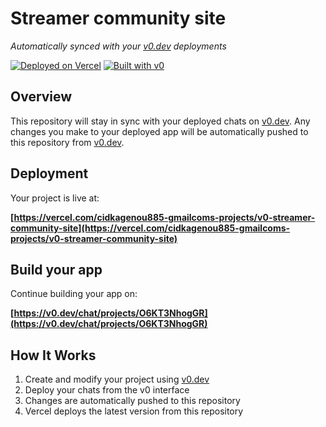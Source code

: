 # Streamer community site

*Automatically synced with your [v0.dev](https://v0.dev) deployments*

[![Deployed on Vercel](https://img.shields.io/badge/Deployed%20on-Vercel-black?style=for-the-badge&logo=vercel)](https://vercel.com/cidkagenou885-gmailcoms-projects/v0-streamer-community-site)
[![Built with v0](https://img.shields.io/badge/Built%20with-v0.dev-black?style=for-the-badge)](https://v0.dev/chat/projects/O6KT3NhogGR)

## Overview

This repository will stay in sync with your deployed chats on [v0.dev](https://v0.dev).
Any changes you make to your deployed app will be automatically pushed to this repository from [v0.dev](https://v0.dev).

## Deployment

Your project is live at:

**[https://vercel.com/cidkagenou885-gmailcoms-projects/v0-streamer-community-site](https://vercel.com/cidkagenou885-gmailcoms-projects/v0-streamer-community-site)**

## Build your app

Continue building your app on:

**[https://v0.dev/chat/projects/O6KT3NhogGR](https://v0.dev/chat/projects/O6KT3NhogGR)**

## How It Works

1. Create and modify your project using [v0.dev](https://v0.dev)
2. Deploy your chats from the v0 interface
3. Changes are automatically pushed to this repository
4. Vercel deploys the latest version from this repository